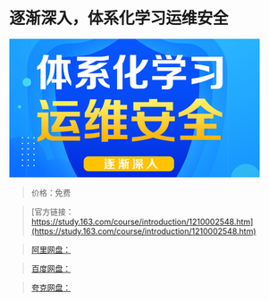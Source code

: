 # 逐渐深入，体系化学习运维安全

![img](../../../assets/study163/free/063a36dcbc0040fdb08bcf435320953e.jpg)

> 价格：免费

> [官方链接：https://study.163.com/course/introduction/1210002548.htm](https://study.163.com/course/introduction/1210002548.htm)

> [阿里网盘：]()

> [百度网盘：]()

> [夸克网盘：]()
